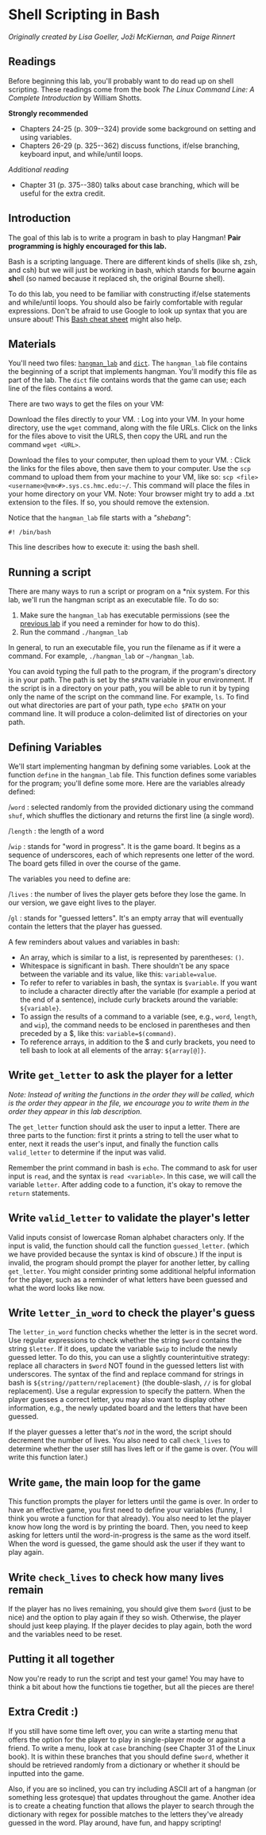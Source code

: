 [Hangman]: http://www.cs.hmc.edu/courses/2014/fall/sysadmin/hangman_lab
[Dictionary]: http://www.cs.hmc.edu/courses/2014/fall/sysadmin/dict
[Permissions]: https:www.cs.hmc.edu/courses/2014/fall/sysadmin/linux_basics2.html

# Shell Scripting in Bash
*Originally created by Lisa Goeller, Joži McKiernan, and Paige Rinnert*

## Readings

Before beginning this lab, you'll probably want to do read up on shell
scripting. These readings come from the book *The Linux Command Line: A Complete
Introduction* by William Shotts.

**Strongly recommended**

  - Chapters 24-25 (p. 309--324) provide some background on setting and using 
    variables.
  - Chapters 26-29 (p. 325--362) discuss functions, if/else branching, keyboard 
    input, and while/until loops.

*Additional reading*

  - Chapter 31 (p. 375--380) talks about case branching, which will be useful 
    for the extra credit.

## Introduction

The goal of this lab is to write a program in bash to play Hangman! **Pair
programming is highly encouraged for this lab.** 

Bash is a scripting language. There are different kinds of shells (like sh, zsh,
and csh) but we will just be working in bash, which stands for **b**ourne
**a**gain **sh**ell (so named because it replaced sh, the original Bourne
shell).

To do this lab, you need to be familiar with constructing if/else statements and
while/until loops. You should also be fairly comfortable with regular
expressions. Don't be afraid to use Google to look up syntax that you are unsure
about! This [Bash cheat sheet](http://www.johnstowers.co.nz/blog/pages/bash-cheat-sheet.html) might also help.

## Materials

You'll need two files: [`hangman_lab`][Hangman] and [`dict`][Dictionary].  The
`hangman_lab` file contains the beginning of a script that implements hangman.
You'll modify this file as part of the lab. The `dict` file contains words that
the game can use; each line of the files contains a word.

There are two ways to get the files on your VM:

Download the files directly to your VM.
  : Log into your VM. In your home directory, use the `wget` command, along with
    the file URLs. Click on the links for the files above to visit the URLS, then
    copy the URL and run the command `wget <URL>`.

Download the files to your computer, then upload them to your VM.
  : Click the links for the files above, then save them to your computer. Use
    the `scp` command to upload them from your machine to your VM, like so: `scp
    <file> <username>@vm<#>.sys.cs.hmc.edu:~/`. This command will place the
    files in your home directory on your VM. Note: Your browser might try to add
    a .txt extension to the files. If so, you should remove the extension.

Notice that the `hangman_lab` file starts with a *"shebang"*:
```
#! /bin/bash
```
This line describes how to execute it: using the bash shell.

## Running a script

There are many ways to run a script or program on a *nix system. For this lab,
we'll run the hangman script as an executable file. To do so:

   1. Make sure the `hangman_lab` has executable permissions (see the [previous
   lab][Permissions] if you need a reminder for how to do this).
   1. Run the command `./hangman_lab`

In general, to run an executable file, you run the filename as if it were a
command. For example, `./hangman_lab` or `~/hangman_lab`. 

You can avoid typing the full path to the program, if the program's directory 
is in your path. The path is set by the `$PATH` variable in your environment. 
If the script is in a directory on your path, you will be able to run it by 
typing only the name of the script on the command line. For example, `ls`. 
To find out what directories are part of your path, type `echo $PATH` on
your command line. It will produce a colon-delimited list of directories
on your path. 

<!--
Throughout the process of writing the script, you can check periodically
that it is working by running it and seeing if the behavior is what you
expected. Be sure that any incomplete lines of code are commented out so
they don't return errors. Feel free to add print statements throughout
to help with debugging.
-->

## Defining Variables

We'll start implementing hangman by defining some variables. Look at the
function `define` in the `hangman_lab` file. This function defines some
variables for the program; you'll define some more. Here are the variables
already defined:

\/`word`
  : selected randomly from the provided dictionary using the command `shuf`,
    which shuffles the dictionary and returns the first line (a single word).

\/`length`
  : the length of a word

\/`wip`
  : stands for "word in progress". It is the game board. It begins as a sequence
    of underscores, each of which represents one letter of the word. The board
    gets filled in over the course of the game.

The variables you need to define are:

\/`lives`
  : the number of lives the player gets before they lose the game. In our
    version, we gave eight lives to the player. 

\/`gl`
  : stands for "guessed letters". It's an empty array that will
    eventually contain the letters that the player has guessed.

A few reminders about values and variables in bash:

  - An array, which is similar to a list, is represented by parentheses: `()`.
  - Whitespace is significant in bash. There shouldn't be any space between the 
    variable and its value, like this: `variable=value`.
  - To refer to refer to variables in bash, the syntax is `$variable`. If you 
    want to include a character directly after the variable (for
    example a period at the end of a sentence), include curly brackets
    around the variable: `${variable}`. 
  - To assign the results of a command to a variable (see, e.g., `word`, 
    `length`, and `wip`), the command needs to be enclosed in parentheses and 
    then preceded by a \$, like this: `variable=$(command)`.
  - To reference arrays, in addition to the \$ and curly brackets, you need to 
    tell bash to look at all elements of the array: `${array[@]}`. 

## Write `get_letter` to ask the player for a letter
_Note: Instead of writing the functions in the order they
will be called, which is the order they appear in the file, we encourage you to
write them in the order they appear in this lab description._

The `get_letter` function should ask the user to input a letter. There are three
parts to the function: first it prints a string to tell the user what to enter,
next it reads the user's input, and finally the function calls
`valid_letter` to determine if the input was valid.

Remember the print command in bash is `echo`. The command to ask for
user input is `read`, and the syntax is `read <variable>`. In this case,
we will call the variable `letter`. After adding code to a function,
it's okay to remove the `return` statements.

## Write `valid_letter` to validate the player's letter

Valid inputs consist of lowercase Roman alphabet characters only. If the
input is valid, the function should call the function `guessed_letter`.
(which we have provided because the syntax is kind of obscure.) If the input is 
invalid, the program should prompt the player for another letter, by calling 
`get_letter`. You might consider printing some additional helpful information 
for the player, such as a reminder of what letters have been guessed and what 
the word looks like now. 

<!--
## Write `guessed_letter` to check if the player's guess is new

We wrote this function, `guessed_letter`, for you because the syntax is
bizarre. The goal of this function is to check if the user has already
guessed the letter. If the user has guessed it, the function returns to
`get_letter` to ask for a different letter. If not, the function adds
the letter to the array `gl` which contains guessed letters, and it
calls `letter_in_word` to determine whether the letter is in the word.
-->

## Write `letter_in_word` to check the player's guess

The `letter_in_word` function checks whether the letter is in the secret word.
Use regular expressions to check whether the string `$word` contains the string
`$letter`. If it does, update the variable `$wip` to include the newly guessed
letter. To do this, you can use a slightly counterintuitive strategy: replace
all characters in `$word` NOT found in the guessed letters list with
underscores. The syntax of the find and replace command for strings in bash is
`${string//pattern/replacement}` (the double-slash, `//` is for global
replacement). Use a regular expression to specify the  pattern. When the player
guesses a correct letter, you may also want to display other information, e.g.,
the newly updated board and the letters that have been  guessed.

If the player guesses a letter that's *not* in the word, the script should
decrement the number of lives.  You also need to call `check_lives` to determine
whether the user still has lives left or if the game is over. (You will write
this function later.)

## Write `game`, the main loop for the game

This function prompts the player for letters until the game is over. In order to
have an effective game, you first need to define your variables (funny, I think
you wrote a function for that already). You also need to let the player know how
long the word is by printing the board. Then, you need to keep asking for
letters until the word-in-progress is the same as the word itself. When the word
is guessed, the game should ask the user if they want to play again. 

## Write `check_lives` to check how many lives remain

If the player has no lives remaining, you should give them `$word` (just to be
nice) and the option to play again if they so wish. Otherwise, the player should
just keep playing. If the player decides to play again, both the word and the
variables need to be reset.

## Putting it all together

Now you're ready to run the script and test your game! You may have to think a
bit about how the functions tie together, but all the pieces are there!

## Extra Credit :)

If you still have some time left over, you can write a starting menu
that offers the option for the player to play in single-player mode or
against a friend. To write a menu, look at `case` branching (see Chapter
31 of the Linux book). It is within these branches that you should
define `$word`, whether it should be retrieved randomly from a
dictionary or whether it should be inputted into the game.

Also, if you are so inclined, you can try including ASCII art of a
hangman (or something less grotesque) that updates throughout the game.
Another idea is to create a cheating function that allows the player to
search through the dictionary with regex for possible matches to the
letters they've already guessed in the word. Play around, have fun, and
happy scripting!

